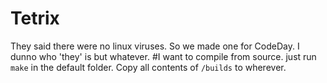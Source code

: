 # Tetrix
They said there were no linux viruses. So we made one for CodeDay. I dunno who 'they' is but whatever.
#I want to compile from source.
just run `make` in the default folder. Copy all contents of `/builds` to wherever.